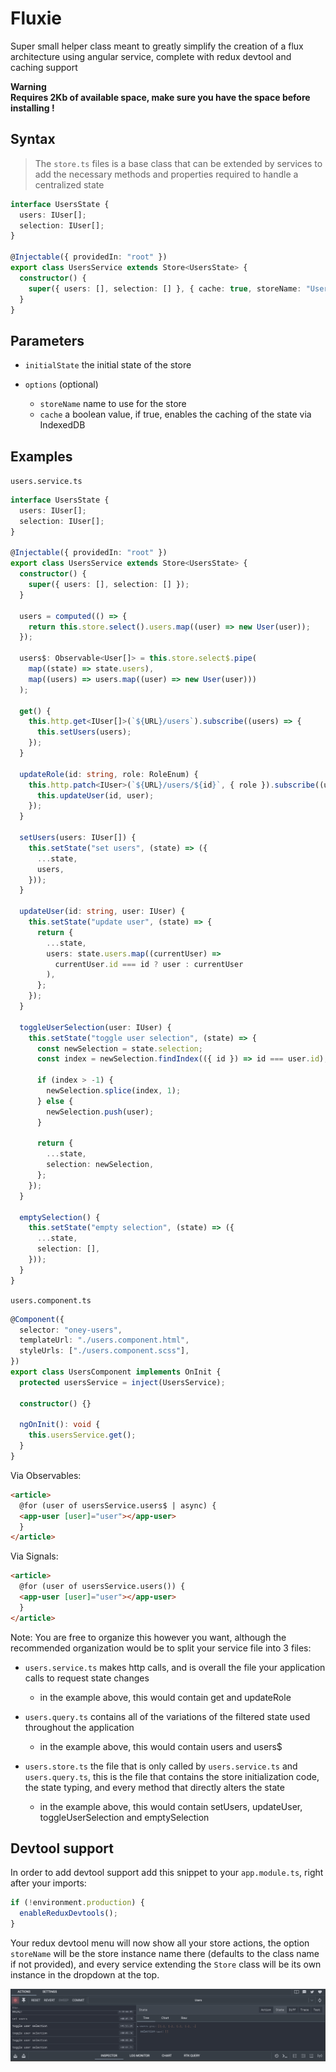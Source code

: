 # Fluxie

Super small helper class meant to greatly simplify the creation of a flux architecture using angular service, complete with redux devtool and caching support

**Warning**  
**Requires 2Kb of available space, make sure you have the space before installing !**

## Syntax

> The `store.ts` files is a base class that can be extended by services to add the necessary methods and properties required to handle a centralized state

```ts
interface UsersState {
  users: IUser[];
  selection: IUser[];
}

@Injectable({ providedIn: "root" })
export class UsersService extends Store<UsersState> {
  constructor() {
    super({ users: [], selection: [] }, { cache: true, storeName: "Users" });
  }
}
```

## Parameters

- `initialState`
  the initial state of the store

- `options` (optional)
  - `storeName`
    name to use for the store
  - `cache`
    a boolean value, if true, enables the caching of the state via IndexedDB

## Examples

`users.service.ts`

```ts
interface UsersState {
  users: IUser[];
  selection: IUser[];
}

@Injectable({ providedIn: "root" })
export class UsersService extends Store<UsersState> {
  constructor() {
    super({ users: [], selection: [] });
  }

  users = computed(() => {
    return this.store.select().users.map((user) => new User(user));
  });

  users$: Observable<User[]> = this.store.select$.pipe(
    map((state) => state.users),
    map((users) => users.map((user) => new User(user)))
  );

  get() {
    this.http.get<IUser[]>(`${URL}/users`).subscribe((users) => {
      this.setUsers(users);
    });
  }

  updateRole(id: string, role: RoleEnum) {
    this.http.patch<IUser>(`${URL}/users/${id}`, { role }).subscribe((user) => {
      this.updateUser(id, user);
    });
  }

  setUsers(users: IUser[]) {
    this.setState("set users", (state) => ({
      ...state,
      users,
    }));
  }

  updateUser(id: string, user: IUser) {
    this.setState("update user", (state) => {
      return {
        ...state,
        users: state.users.map((currentUser) =>
          currentUser.id === id ? user : currentUser
        ),
      };
    });
  }

  toggleUserSelection(user: IUser) {
    this.setState("toggle user selection", (state) => {
      const newSelection = state.selection;
      const index = newSelection.findIndex(({ id }) => id === user.id);

      if (index > -1) {
        newSelection.splice(index, 1);
      } else {
        newSelection.push(user);
      }

      return {
        ...state,
        selection: newSelection,
      };
    });
  }

  emptySelection() {
    this.setState("empty selection", (state) => ({
      ...state,
      selection: [],
    }));
  }
}
```

`users.component.ts`

```ts
@Component({
  selector: "oney-users",
  templateUrl: "./users.component.html",
  styleUrls: ["./users.component.scss"],
})
export class UsersComponent implements OnInit {
  protected usersService = inject(UsersService);

  constructor() {}

  ngOnInit(): void {
    this.usersService.get();
  }
}
```

Via Observables:

```html
<article>
  @for (user of usersService.users$ | async) {
  <app-user [user]="user"></app-user>
  }
</article>
```

Via Signals:

```html
<article>
  @for (user of usersService.users()) {
  <app-user [user]="user"></app-user>
  }
</article>
```

Note: You are free to organize this however you want, although the recommended organization would be to split your service file into 3 files:

- `users.service.ts`
  makes http calls, and is overall the file your application calls to request state changes

  - in the example above, this would contain get and updateRole

- `users.query.ts`
  contains all of the variations of the filtered state used throughout the application

  - in the example above, this would contain users and users$

- `users.store.ts`
  the file that is only called by `users.service.ts` and `users.query.ts`, this is the file that contains the store initialization code, the state typing, and every method that directly alters the state

  - in the example above, this would contain setUsers, updateUser, toggleUserSelection and emptySelection

## Devtool support

In order to add devtool support add this snippet to your `app.module.ts`, right after your imports:

```ts
if (!environment.production) {
  enableReduxDevtools();
}
```

Your redux devtool menu will now show all your store actions, the option `storeName` will be the store instance name there (defaults to the class name if not provided), and every service extending the `Store` class will be its own instance in the dropdown at the top.

![The redux devtool window is opened, showing the store called "Users", in the "action" section, "set users" and "toggle user selection" are shown being called multiple times](./assets/devtool.png)
